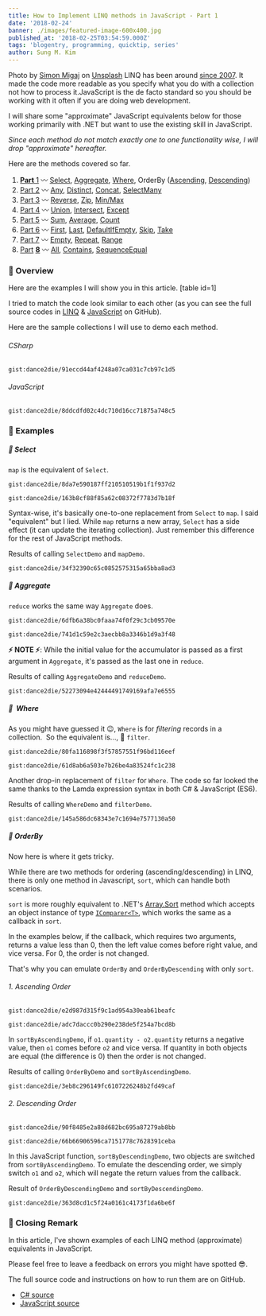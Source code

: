 ```yaml
---
title: How to Implement LINQ methods in JavaScript - Part 1
date: '2018-02-24'
banner: ./images/featured-image-600x400.jpg
published_at: '2018-02-25T03:54:59.000Z'
tags: 'blogentry, programming, quicktip, series'
author: Sung M. Kim
---
```


Photo by [Simon Migaj](https://unsplash.com/photos/sa7KClvDBpo?utm_source=unsplash&utm_medium=referral&utm_content=creditCopyText) on [Unsplash](https://unsplash.com/search/photos/map?utm_source=unsplash&utm_medium=referral&utm_content=creditCopyText) LINQ has been around [since 2007](https://msdn.microsoft.com/en-us/library/bb308959.aspx?f=255&MSPPError=-2147217396). It made the code more readable as you specify what you do with a collection not how to process it.JavaScript is the de facto standard so you should be working with it often if you are doing web development.

I will share some "approximate" JavaScript equivalents below for those working primarily with .NET but want to use the existing skill in JavaScript.

_Since each method do not match exactly one to one functionality wise, I will drop "approximate" hereafter._

Here are the methods covered so far.

1. [**Part** 1](https://sung.codes/blog/2018/02/24/approximate-equivalent-linq-methods-javascript/) 〰️ [Select](https://sung.codes/blog/2018/02/24/approximate-equivalent-linq-methods-javascript/#select), [Aggregate](https://www.slightedgemate-equivalent-linq-methods-javascript/#aggregate), [Where](https://sung.codes/blog/2018/02/24/approximate-equivalent-linq-methods-javascript/#where), OrderBy ([Ascending](https://sung.codes/blog/2018/02/24/approximate-equivalent-linq-methods-javascript/#orderByAscending), [Descending](https://sung.codes/blog/2018/02/24/approximate-equivalent-linq-methods-javascript/#orderByDescending))
2. [Part 2](https://sung.codes/blog/2018/03/03/approximate-equivalent-linq-methods-javascript-part-2/) 〰️ [Any](https://sung.codes/blog/2018/03/03/approximate-equivalent-linq-methods-javascript-part-2/#any), [Distinct](https://sung.codes/blog/2018/03/03/approximate-equivalent-linq-methods-javascript-part-2/#distinct), [Concat](https://sung.codes/blog/2018/03/03/approximate-equivalent-linq-methods-javascript-part-2/#concat), [SelectMany](https://sung.codes/blog/2018/03/03/approximate-equivalent-linq-methods-javascript-part-2/#selectmany)
3. [Part 3](https://sung.codes/blog/2018/03/10/an-approximate-equivalent-of-linq-methods-in-javascript-part-3/) 〰️ [Reverse](https://sung.codes/blog/2018/03/10/an-approximate-equivalent-of-linq-methods-in-javascript-part-3/#reverse), [Zip](https://sung.codes/blog/2018/03/10/an-approximate-equivalent-of-linq-methods-in-javascript-part-3/#zip), [Min/Max](https://sung.codes/blog/2018/03/10/an-approximate-equivalent-of-linq-methods-in-javascript-part-3/#minmax)
4. [Part 4](https://sung.codes/blog/2018/03/21/an-approximate-equivalent-of-linq-methods-in-javascript-part-4/) 〰️ [Union](https://sung.codes/blog/2018/03/21/an-approximate-equivalent-of-linq-methods-in-javascript-part-4/#union), [Intersect](https://sung.codes/blog/2018/03/21/an-approximate-equivalent-of-linq-methods-in-javascript-part-4/#intersect), [Except](https://sung.codes/blog/2018/03/21/an-approximate-equivalent-of-linq-methods-in-javascript-part-4/#except)
5. [Part 5](https://sung.codes/blog/2018/03/31/an-approximate-equivalent-of-linq-methods-in-javascript-part-5/) 〰️ [Sum](https://sung.codes/blog/2018/03/31/an-approximate-equivalent-of-linq-methods-in-javascript-part-5/#sum), [Average](https://sung.codes/blog/2018/03/31/an-approximate-equivalent-of-linq-methods-in-javascript-part-5/#average), [Count](https://sung.codes/blog/2018/03/31/an-approximate-equivalent-of-linq-methods-in-javascript-part-5/#count)
6. [Part 6](https://sung.codes/blog/2018/04/14/an-approximate-equivalent-of-linq-methods-in-javascript-part-6/) 〰️ [First](https://sung.codes/blog/2018/04/14/an-approximate-equivalent-of-linq-methods-in-javascript-part-6/#first), [Last](https://sung.codes/blog/2018/04/14/an-approximate-equivalent-of-linq-methods-in-javascript-part-6/#last), [DefaultIfEmpty](https://sung.codes/blog/2018/04/14/an-approximate-equivalent-of-linq-methods-in-javascript-part-6/#defaultIfEmpty), [Skip](https://sung.codes/blog/2018/04/14/an-approximate-equivalent-of-linq-methods-in-javascript-part-6/#skip), [Take](https://sung.codes/blog/2018/04/14/an-approximate-equivalent-of-linq-methods-in-javascript-part-6/#take)
7. [Part 7](https://sung.codes/blog/2018/04/21/an-approximate-equivalent-of-linq-methods-in-javascript-part-7/) 〰️ [Empty](https://sung.codes/blog/2018/04/21/an-approximate-equivalent-of-linq-methods-in-javascript-part-7#empty), [Repeat](https://sung.codes/blog/2018/04/21/an-approximate-equivalent-of-linq-methods-in-javascript-part-7#repeat), [Range](https://sung.codes/blog/2018/04/21/an-approximate-equivalent-of-linq-methods-in-javascript-part-7#range)
8. [Par](https://sung.codes/blog/2018/04/28/how-to-implement-linq-methods-in-javascript-part-8/)[t](https://sung.codes/blog/2018/04/28/how-to-implement-linq-methods-in-javascript-part-8/) **[8](https://sung.codes/blog/2018/04/28/how-to-implement-linq-methods-in-javascript-part-8/)** 〰️ [All](#all), [Contains](#contains), [SequenceEqual](#sequenceEqual)

### 🔴 Overview

Here are the examples I will show you in this article. [table id=1]

I tried to match the code look similar to each other (as you can see the full source codes in [LINQ](https://github.com/dance2die/blog.LinqAndJavascript.CSharpDemo/blob/master/Program.cs) & [JavaScript](https://github.com/dance2die/blog.LinqAndJavascript.JavascriptDemo/blob/master/index.js) on GitHub).

Here are the sample collections I will use to demo each method.

###### CSharp

`gist:dance2die/91eccd44af4248a07ca031c7cb97c1d5`

###### JavaScript

`gist:dance2die/8ddcdfd02c4dc710d16cc71875a748c5`

### 🔴 Examples

##### 🔸 Select

`map` is the equivalent of `Select`.

`gist:dance2die/8da7e590187ff210510519b1f1f937d2`

`gist:dance2die/163b8cf88f85a62c08372f7783d7b18f`

Syntax-wise, it's basically one-to-one replacement from `Select` to `map`. I said "equivalent" but I lied. While `map` returns a new array, `Select` has a side effect (it can update the iterating collection). Just remember this difference for the rest of JavaScript methods.

Results of calling `SelectDemo` and `mapDemo`.

`gist:dance2die/34f32390c65c0852575315a65bba8ad3`

##### 🔸 Aggregate

`reduce` works the same way `Aggregate` does.

`gist:dance2die/6dfb6a38bc0faaa74f0f29c3cb09570e`

`gist:dance2die/741d1c59e2c3aecbb8a3346b1d9a3f48`

**⚡ NOTE ⚡**: While the initial value for the accumulator is passed as a first argument in `Aggregate`, it's passed as the last one in `reduce`.

Results of calling `AggregateDemo` and `reduceDemo`.

`gist:dance2die/52273094e42444491749169afa7e6555`

##### 🔸  Where

As you might have guessed it 😉, `Where` is for _filtering_ records in a collection.  So the equivalent is..., 🎉 `filter`.

`gist:dance2die/80fa116898f3f57857551f96bd116eef`

`gist:dance2die/61d8ab6a503e7b26be4a83524fc1c238`

Another drop-in replacement of `filter` for `Where`. The code so far looked the same thanks to the Lamda expression syntax in both C# & JavaScript (ES6).

Results of calling `WhereDemo` and `filterDemo`.

`gist:dance2die/145a586dc68343e7c1694e7577130a50`

##### 🔸 OrderBy

Now here is where it gets tricky.

While there are two methods for ordering (ascending/descending) in LINQ, there is only one method in Javascript, `sort`, which can handle both scenarios.

`sort` is more roughly equivalent to .NET's [Array.Sort](https://msdn.microsoft.com/en-us/library/bzw8611x%28v=vs.110%29.aspx?f=255&MSPPError=-2147217396) method which accepts an object instance of type [`IComparer<T>`](<https://msdn.microsoft.com/en-us/library/8ehhxeaf(v=vs.110).aspx>), which works the same as a callback in `sort`.

In the examples below, if the callback, which requires two arguments, returns a value less than 0, then the left value comes before right value, and vice versa. For 0, the order is not changed.

That's why you can emulate `OrderBy` and `OrderByDescending` with only `sort`.

###### 1. Ascending Order

`gist:dance2die/e2d987d315f9c1ad954a30eab61beafc`

`gist:dance2die/adc7daccc0b290e238de5f254a7bcd8b`

In `sortByAscendingDemo`, if `o1.quantity - o2.quantity` returns a negative value, then `o1` comes before `o2` and vice versa. If quantity in both objects are equal (the difference is 0) then the order is not changed.

Results of calling `OrderByDemo` and `sortByAscendingDemo`.

`gist:dance2die/3eb8c296149fc6107226248b2fd49caf`

###### 2. Descending Order

`gist:dance2die/90f8485e2a88d682bc695a87279ab8bb`

`gist:dance2die/66b66906596ca7151778c7628391ceba`

In this JavaScript function, `sortByDescendingDemo`, two objects are switched from `sortByAscendingDemo`. To emulate the descending order, we simply switch `o1` and `o2`, which will negate the return values from the callback.

Result of `OrderByDescendingDemo` and `sortByDescendingDemo`.

`gist:dance2die/363d8cd1c5f24a0161c4173f1da6be6f`

### 🔴 Closing Remark

In this article, I've shown examples of each LINQ method (approximate) equivalents in JavaScript.

Please feel free to leave a feedback on errors you might have spotted 😎.

The full source code and instructions on how to run them are on GitHub.

- [C# source](https://github.com/dance2die/blog.LinqAndJavascript.CSharpDemo)
- [JavaScript source](https://github.com/dance2die/blog.LinqAndJavascript.JavascriptDemo)

